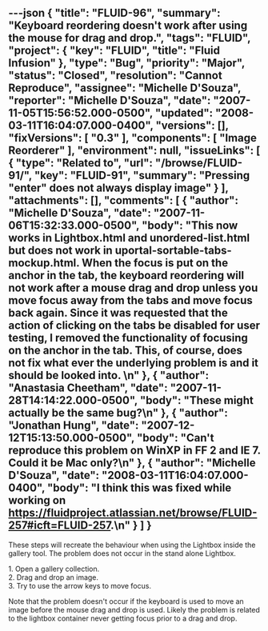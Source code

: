 ---json
{
  "title": "FLUID-96",
  "summary": "Keyboard reordering doesn't work after using the mouse for drag and drop.",
  "tags": "FLUID",
  "project": {
    "key": "FLUID",
    "title": "Fluid Infusion"
  },
  "type": "Bug",
  "priority": "Major",
  "status": "Closed",
  "resolution": "Cannot Reproduce",
  "assignee": "Michelle D'Souza",
  "reporter": "Michelle D'Souza",
  "date": "2007-11-05T15:56:52.000-0500",
  "updated": "2008-03-11T16:04:07.000-0400",
  "versions": [],
  "fixVersions": [
    "0.3"
  ],
  "components": [
    "Image Reorderer"
  ],
  "environment": null,
  "issueLinks": [
    {
      "type": "Related to",
      "url": "/browse/FLUID-91/",
      "key": "FLUID-91",
      "summary": "Pressing \"enter\" does not always display image"
    }
  ],
  "attachments": [],
  "comments": [
    {
      "author": "Michelle D'Souza",
      "date": "2007-11-06T15:32:33.000-0500",
      "body": "This now works in Lightbox.html and unordered-list.html but does not work in uportal-sortable-tabs-mockup.html. When the focus is put on the anchor in the tab, the keyboard reordering will not work after a mouse drag and drop unless you move focus away from the tabs and move focus back again. Since it was requested that the action of clicking on the tabs be disabled for user testing, I removed the functionality of focusing on the anchor in the tab. This, of course, does not fix what ever the underlying problem is and it should be looked into. &#x20;\n"
    },
    {
      "author": "Anastasia Cheetham",
      "date": "2007-11-28T14:14:22.000-0500",
      "body": "These might actually be the same bug?\n"
    },
    {
      "author": "Jonathan Hung",
      "date": "2007-12-12T15:13:50.000-0500",
      "body": "Can't reproduce this problem on WinXP in FF 2 and IE 7. Could it be Mac only?\n"
    },
    {
      "author": "Michelle D'Souza",
      "date": "2008-03-11T16:04:07.000-0400",
      "body": "I think this was fixed while working on <https://fluidproject.atlassian.net/browse/FLUID-257#icft=FLUID-257>.\n"
    }
  ]
}
---
These steps will recreate the behaviour when using the Lightbox inside the gallery tool. The problem does not occur in the stand alone Lightbox.

1\. Open a gallery collection.\
2\. Drag and drop an image.\
3\. Try to use the arrow keys to move focus.

Note that the problem doesn't occur if the keyboard is used to move an image before the mouse drag and drop is used. Likely the problem is related to the lightbox container never getting focus prior to a drag and drop.

        